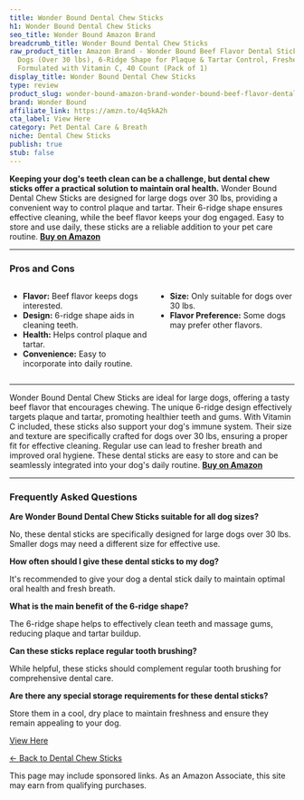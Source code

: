 ```yaml
---
title: Wonder Bound Dental Chew Sticks
h1: Wonder Bound Dental Chew Sticks
seo_title: Wonder Bound Amazon Brand
breadcrumb_title: Wonder Bound Dental Chew Sticks
raw_product_title: Amazon Brand - Wonder Bound Beef Flavor Dental Sticks for Large
  Dogs (Over 30 lbs), 6-Ridge Shape for Plaque & Tartar Control, Freshens Breath,
  Formulated with Vitamin C, 40 Count (Pack of 1)
display_title: Wonder Bound Dental Chew Sticks
type: review
product_slug: wonder-bound-amazon-brand-wonder-bound-beef-flavor-dental-sticks-for-la-af5d69ab
brand: Wonder Bound
affiliate_link: https://amzn.to/4q5kA2h
cta_label: View Here
category: Pet Dental Care & Breath
niche: Dental Chew Sticks
publish: true
stub: false
---
```


<div id="intro" class="full-width">
  <p><strong>Keeping your dog's teeth clean can be a challenge, but dental chew sticks offer a practical solution to maintain oral health.</strong> Wonder Bound Dental Chew Sticks are designed for large dogs over 30 lbs, providing a convenient way to control plaque and tartar. Their 6-ridge shape ensures effective cleaning, while the beef flavor keeps your dog engaged. Easy to store and use daily, these sticks are a reliable addition to your pet care routine. <a href="https://amzn.to/4q5kA2h" rel="nofollow sponsored noopener" target="_blank"><strong>Buy on Amazon</strong></a></p>
</div>

<hr />
<h3 id="pros-cons">Pros and Cons</h3>
<div class="pc-grid" style="display:grid;grid-template-columns:1fr 1fr;gap:16px;">
  <ul>
    <li><strong>Flavor:</strong> Beef flavor keeps dogs interested.</li>
    <li><strong>Design:</strong> 6-ridge shape aids in cleaning teeth.</li>
    <li><strong>Health:</strong> Helps control plaque and tartar.</li>
    <li><strong>Convenience:</strong> Easy to incorporate into daily routine.</li>
  </ul>
  <ul>
    <li><strong>Size:</strong> Only suitable for dogs over 30 lbs.</li>
    <li><strong>Flavor Preference:</strong> Some dogs may prefer other flavors.</li>
  </ul>
</div>
<hr />

<div class="full-width">
  <p>Wonder Bound Dental Chew Sticks are ideal for large dogs, offering a tasty beef flavor that encourages chewing. The unique 6-ridge design effectively targets plaque and tartar, promoting healthier teeth and gums. With Vitamin C included, these sticks also support your dog's immune system. Their size and texture are specifically crafted for dogs over 30 lbs, ensuring a proper fit for effective cleaning. Regular use can lead to fresher breath and improved oral hygiene. These dental sticks are easy to store and can be seamlessly integrated into your dog's daily routine. <a href="https://amzn.to/4q5kA2h" rel="nofollow sponsored noopener" target="_blank"><strong>Buy on Amazon</strong></a></p>
</div>

<hr />
<h3 id="faqs">Frequently Asked Questions</h3>

<p><strong>Are Wonder Bound Dental Chew Sticks suitable for all dog sizes?</strong></p>
<p>No, these dental sticks are specifically designed for large dogs over 30 lbs. Smaller dogs may need a different size for effective use.</p>

<p><strong>How often should I give these dental sticks to my dog?</strong></p>
<p>It's recommended to give your dog a dental stick daily to maintain optimal oral health and fresh breath.</p>

<p><strong>What is the main benefit of the 6-ridge shape?</strong></p>
<p>The 6-ridge shape helps to effectively clean teeth and massage gums, reducing plaque and tartar buildup.</p>

<p><strong>Can these sticks replace regular tooth brushing?</strong></p>
<p>While helpful, these sticks should complement regular tooth brushing for comprehensive dental care.</p>

<p><strong>Are there any special storage requirements for these dental sticks?</strong></p>
<p>Store them in a cool, dry place to maintain freshness and ensure they remain appealing to your dog.</p>
<p><a class="btn" href="https://amzn.to/4q5kA2h" target="_blank" rel="nofollow sponsored noopener">View Here</a></p>
<p><a href="/roundups/pet-dental-care-breath/dental-chew-sticks/">← Back to Dental Chew Sticks</a></p>
<aside class="disclosure">This page may include sponsored links. As an Amazon Associate, this site may earn from qualifying purchases.</aside>
